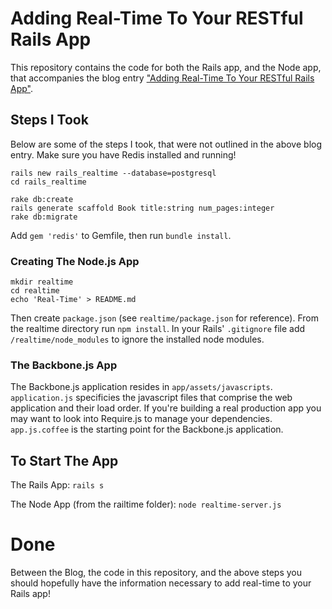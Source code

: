 # Adding Real-Time To Your RESTful Rails App

This repository contains the code for both the Rails app, and the Node app, that accompanies the blog entry ["Adding Real-Time To Your RESTful Rails App"](http://liamkaufman.com/blog/2013/02/27/adding-real-time-to-a-restful-rails-app/).

## Steps I Took

Below are some of the steps I took, that were not outlined in the above blog entry. Make sure you have Redis installed and running!

```
rails new rails_realtime --database=postgresql
cd rails_realtime

rake db:create
rails generate scaffold Book title:string num_pages:integer
rake db:migrate
```

Add ```gem 'redis'``` to Gemfile, then run ```bundle install```.

### Creating The Node.js App

```
mkdir realtime
cd realtime
echo 'Real-Time' > README.md
```

Then create ```package.json``` (see ```realtime/package.json``` for reference). From the realtime directory run ```npm install```. In your Rails' ```.gitignore``` file add ```/realtime/node_modules``` to ignore the installed node modules.

### The Backbone.js App

The Backbone.js application resides in ```app/assets/javascripts```. ```application.js``` specificies the javascript files that comprise the web application and their load order. If you're building a real production app you may want to look into Require.js to manage your dependencies. ```app.js.coffee``` is the starting point for the Backbone.js application.

## To Start The App

The Rails App: ```rails s```

The Node App (from the railtime folder): ```node realtime-server.js```


# Done

Between the Blog, the code in this repository, and the above steps you should hopefully have the information necessary to add real-time to your Rails app!